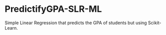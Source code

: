 # PredictifyGPA-SLR-ML
Simple Linear Regression that predicts the GPA of students but using Scikit-Learn.
